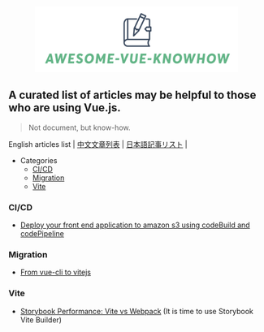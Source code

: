 <p align="center">
<img src="awesome-vue-knowhow.png"  width="400"/ />
</p>

## A curated list of articles may be helpful to those who are using Vue.js.

> Not document, but know-how.

English articles list | [中文文章列表](./README.cn.md) | [日本語記事リスト](./README.jp.md) |

- Categories
  - [CI/CD](###CI/CD)
  - [Migration](###Migration)
  - [Vite](###Vite)

### CI/CD
- [Deploy your front end application to amazon s3 using codeBuild and codePipeline](https://towardsaws.com/deploy-your-front-end-application-to-amazon-s3-using-codebuild-and-codepipeline-25c64572ffc6)

### Migration
- [From vue-cli to vitejs](https://medium.com/nerd-for-tech/from-vue-cli-to-vitejs-648d2f5e031d)

### Vite
- [Storybook Performance: Vite vs Webpack](https://storybook.js.org/blog/storybook-performance-from-webpack-to-vite/) (It is time to use Storybook Vite Builder)

